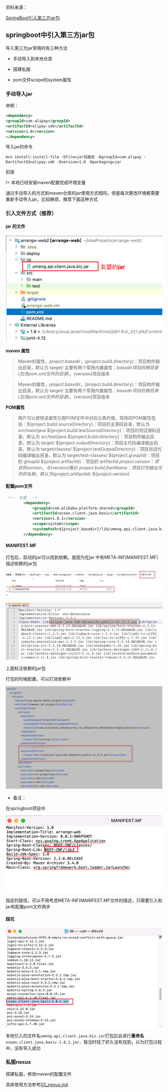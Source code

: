 资料来源：

[SpringBoot引入第三方jar包](https://blog.csdn.net/m0_46689235/article/details/120995856)

## springboot中引入第三方jar包

导入第三方jar常用的有三种方法

- 手动导入到本地仓库

- 搭建私服

- pom文件scope的system属性


### 手动导入jar

举例：

~~~~xml
<dependency>
<groupId>com.alipay</groupId>
<artifactId>alipay-sdk</artifactId>
<version>1.0</version>
</dependency> 
~~~~

导入jar的命令

~~~~shell
mvn install:install-file -Dfile=jar包路径 -DgroupId=com.alipay -DartifactId=alipay-sdk -Dversion=1.0 -Dpackaging=jar
~~~~

前提

!> 本地已经安装maven配置完成环境变量

通过手动导入的方式和maven仓库的jar使用方式相同，但是每次更改环境都需要重新手动导入jar。比较麻烦，推荐下面这种方式

### 引入文件方式（推荐） 

#### jar 的文件

![](large/e6c9d24ely1h2zgbqk1ykj20qs0iagng.jpg ':size=60%')

**maven 属性**

> Maven的属性，${project.basedir}，${project.build.directory}：项目构件输出目录，默认为 target/
> 主要有两个常用内置属性：${basedir}项目的根目录(包含pom.xml文件的目录)，${version}项目版本


> Maven的属性，${project.basedir}，${project.build.directory}：项目构件输出目录，默认为 target/
> 主要有两个常用内置属性：${basedir}项目的根目录(包含pom.xml文件的目录)，${version}项目版本

**POM属性**

> 用户可以使用该属性引用POM文件中对应元素的值，常用的POM属性包括：${project.build.sourceDirectory}：项目的主源码目录，默认为 src/main/java
> ${project.build.testSourceDirectory}：项目的测试源码目录，默认为 src/test/java
> ${project.build.directory}：项目构件输出目录，默认为 target/
> ${project.outputDirectory}：项目主代码编译输出目录，默认为 target/classes/
> ${project.testOutputDirectory}：项目测试代码编译输出目录，默认为 target/test-classes/
> ${project.groupId}：项目的 groupId
> ${project.artifactId}：项目的 artifactId
> ${project.version}：项目的 version，与${version}等价
> ${project.build.fianlName}：项目打包输出文件的名称。默认为${project.artifactId}-${project.version}

#### 配置pom文件

```xml
 <!-- 友盟  -->
        <dependency>
            <groupId>com.alibaba.platform.shared</groupId>
            <artifactId>ocean.client.java.basic</artifactId>
            <version>1.0.1</version>
            <scope>system</scope>
            <systemPath>${project.basedir}/lib/umeng.api.client.java.biz.jar</systemPath>
        </dependency>
```

#### MANIFEST.MF

打包后，启动的jar可以找到依赖。是因为在jar 中有META-INF\[MANIFEST.MF]描述依赖的jar包

![](large/e6c9d24ely1h2zheey2x6j212w06iab3.jpg ':size=60%')

![](large/e6c9d24ely1h2zhepvjgvj20x40c6gqw.jpg ':size=60%')

上面标注依赖的jar包

打包的时候配置，可以打进依赖中

![](large/e6c9d24ely1h2zhfo85svj21100oa0wf.jpg ':size=60%')

- 备注：

在springboot项目中

![](large/e6c9d24ely1h2zhj2ve27j20pk0cgtad.jpg ':size=60%')

指定的路径，可以不用考虑META-INF\[MANIFEST.MF文件的描述，只需要引入和jar和配置pom文件两步



#### 踩坑

![](large/e6c9d24ely1h2zhq5kes8j20wi0kmjug.jpg ':size=60%')

本地引入的文件名`umeng.api.client.java.biz.jar`打包后会进行**重命名**`ocean.client.java.basic-1.0.1.jar`，我当时找了好久没有找到，以为打包过程中，没有导入成功

### 私服nexus

搭建私服，修改maven的配置文件

具体使用方法参考[03_nexus.md](linux/服务/03nexus.md)





